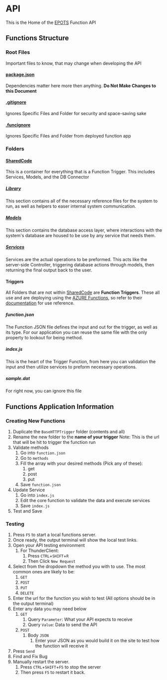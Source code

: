 # API
This is the Home of the [EPOTS](../README.md) Function API 

## Functions Structure 
### Root Files
Important files to know, that may change when developing the API 
#### [package.json](package.json)
Dependencies matter here more then anything. 
**Do Not Make Changes to this Document**

#### [.gitignore](.gitignore) 
Ignores Specific Files and Folder for security and space-saving sake

#### [.funcignore](.funcignore) 
Ignores Specific Files and Folder from deployed function app

### Folders  
#### [SharedCode](SharedCode/SharedCode.md)
This is a container for everything that is a Function Trigger. This includes Services, Models, and the DB Connector 
##### [Library](SharedCode/lib/Library.md)
This section contains all of the necessary reference files for the system to run, as well as helpers to easer internal system communication. 

##### [Models](SharedCode/models/Models.md)
This section contains the database access layer, where interactions with the system's database are housed to be use by any service that needs them. 

##### [Services](SharedCode/services/Services.md) 
Services are the actual operations to be preformed. This acts like the server-side Controller, triggering database actions through models, then returning the final output back to the user. 

#### Triggers
All Folders that are not within [SharedCode](#SharedCode) are **Function Triggers**. These all use and are deploying using the [AZURE Functions](https://learn.microsoft.com/en-us/azure/azure-functions/), so refer to their [documentation](https://learn.microsoft.com/en-us/azure/azure-functions/create-first-function-vs-code-node) for use reference. 

##### function.json
The Function JSON file defines the input and out for the trigger, as well as its type. For our application you can reuse the same file with the only property to lookout for being method. 

##### index.js
This is the heart of the Trigger Function, from here you can validation the input and then utilize services to preform necessary operations. 

##### sample.dat
For right now, you can ignore this file 

## Functions Application Information 

### Creating New Functions 
1. Duplicate the `BaseHTTPTrigger` folder (contents and all)
2. Rename the new folder to the **name of your trigger**
	Note: This is the url that will be hit to trigger the function run
3. Validate methods
	1. Go into `function.json`
	2. Go to `methods`
	3. Fill the array with your desired methods (Pick any of these):
		1. get
		2. post
		3. put
	4. Save `function.json`
4. Update Service
	1. Go into `index.js`
	2. Edit the core function to validate the data and execute services
	3. Save `index.js`
5. Test and Save 

### Testing
1. Press `F5` to start a local functions server. 
2. Once ready, the output terminal will show the local test links. 
3. Open your API testing environment 
	1. For ThunderClient:
		1. Press `CTRL`+`SHIFT`+`R` 
		2. Then Click `New Request`
4. Select from the dropdown the method you with to use. The most common ones are likely to be: 
	1. `GET`
	2. `POST`
	3. `PUT`
	4. `DELETE`
5. Enter the url for the function you wish to test (All options should be in the output terminal)
6. Enter any data you may need below
	1. `GET`
		1. Query `Parameter`: What your API expects to receive
		2. Query `Value`: Data to send the API 
	2. `POST`
		1. Body `JSON`
			1. Enter your JSON as you would build it on the site to test how the function will receive it
7. Press `Send`
8. Find and Fix Bug 
9. Manually restart the server. 
	1. Press `CTRL`+`SHIFT`+`F5` to stop the server
	2. Then press `F5` to restart it back.